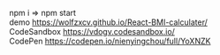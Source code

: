npm i => npm start <br>
demo https://wolfzxcv.github.io/React-BMI-calculater/<br>
CodeSandbox https://vdogv.codesandbox.io/<br>
CodePen https://codepen.io/nienyingchou/full/YoXNZK
